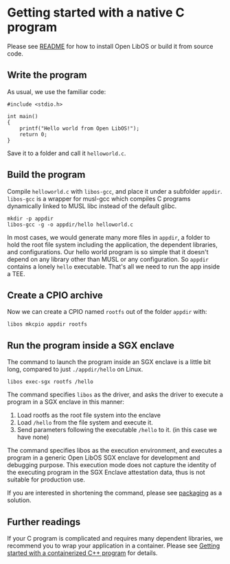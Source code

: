 # Getting started with a native C program

Please see [README](../README.md) for how to install Open LibOS or build
it from source code.

## Write the program

As usual, we use the familiar code:
```
#include <stdio.h>

int main()
{
    printf("Hello world from Open LibOS!");
    return 0;
}
```
Save it to a folder and call it `helloworld.c`.

## Build the program

Compile `helloworld.c` with `libos-gcc`, and place it under a subfolder
`appdir`. `libos-gcc` is a wrapper for musl-gcc which compiles C programs
dynamically linked to MUSL libc instead of the default glibc.

```
mkdir -p appdir
libos-gcc -g -o appdir/hello helloworld.c
```

In most cases, we would generate many more files in `appdir`, a folder to hold
the root file system including the application, the dependent libraries, and
configurations. Our hello world program is so simple that it doesn't depend
on any library other than MUSL or any configuration. So `appdir` contains
a lonely `hello` executable. That's all we need to run the app inside a TEE.

## Create a CPIO archive

Now we can create a CPIO named `rootfs` out of the folder `appdir` with:
```
libos mkcpio appdir rootfs
```

## Run the program inside a SGX enclave

The command to launch the program inside an SGX enclave is a little bit
long, compared to just `./appdir/hello` on Linux.

```
libos exec-sgx rootfs /hello
```

The command specifies `libos` as the driver, and asks the driver to execute
a program in a SGX enclave in this manner:

1. Load rootfs as the root file system into the enclave
1. Load `/hello` from the file system and execute it.
1. Send parameters following the executable `/hello` to it.
(in this case we have none)

The command specifies libos as the execution environment, and executes a
program in a generic Open LibOS SGX enclave for development and debugging
purpose. This execution mode does not capture the identity of the
executing program in the SGX Enclave attestation data, thus is not
suitable for production use.

If you are interested in shortening the command, please see
[packaging](./sign-package.md) as a solution.

## Further readings

If your C program is complicated and requires many dependent libraries,
we recommend you to wrap your application in a container. Please see
[Getting started with a containerized C++ program](./user-getting-started-docker-c++.md)
for details.

